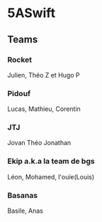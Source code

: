 # 5ASwift

## Teams

### Rocket 
Julien, Théo Z et Hugo P

### Pidouf
Lucas, Mathieu, Corentin

### JTJ
Jovan Théo Jonathan 

### Ekip a.k.a la team de bgs
Léon, Mohamed, l'ouïe(Louis)

### Basanas
Basile, Anas
